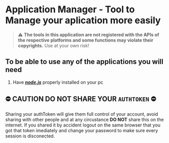 # Application Manager - Tool to Manage your aplication more easily

> ⚠️ **The tools in this application are not registered with the APIs of the respective platforms and some functions may violate their copyrights.**
> Use at your own risk!

## To be able to use any of the applications you will need

1. Have [***node.js***](https://nodejs.org/en) properly installed on your pc

## ⛔️ CAUTION DO NOT SHARE YOUR `AUTHTOKEN` ⛔️

Sharing your authToken will give them full control of your account, avoid sharing with other people and at any circustance **DO NOT** share this on the internet. If you shared it by accident logout on the same browser that you got that token imediately and change your password to make sure every session is disconected.
